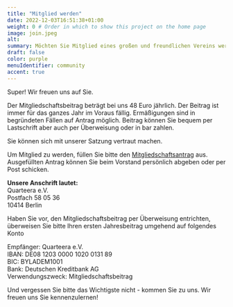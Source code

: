 ```yaml
---
title: "Mitglied werden"
date: 2022-12-03T16:51:38+01:00
weight: 0 # Order in which to show this project on the home page
image: join.jpeg
alt:
summary: Möchten Sie Mitglied eines großen und freundlichen Vereins werden, an Veranstaltungen teilnehmen und neue Menschen kennenlernen?
draft: false
color: purple
menuIdentifier: community
accent: true
---
```


Super! Wir freuen uns auf Sie.

Der Mitgliedschaftsbeitrag beträgt bei uns 48 Euro jährlich. Der Beitrag ist immer für das ganzes Jahr im Voraus fällig. Ermäßigungen sind in begründeten Fällen auf Antrag möglich. Beitrag können Sie bequem per Lastschrift aber auch per Überweisung oder in bar zahlen.

Sie können sich mit unserer Satzung vertraut machen. 

Um Mitglied zu werden, füllen Sie bitte den [Mitgliedschaftsantrag](/Mitgliedschaftsantrag.pdf) aus. Ausgefüllten Antrag können Sie beim Vorstand persönlich abgeben oder per Post schicken. 

**Unsere Anschrift lautet:** \
Quarteera e.V.\
Postfach 58 05 36\
10414 Berlin
 
Haben Sie vor, den Mitgliedschaftsbeitrag per Überweisung entrichten, überweisen Sie bitte Ihren ersten Jahresbeitrag umgehend auf folgendes Konto

Empfänger:        Quarteera e.V.\
IBAN:  	          DE08 1203 0000 1020 0131 89\
BIC:   	          BYLADEM1001\
Bank:             Deutschen Kreditbank AG\
Verwendungszweck: Mitgliedschaftsbeitrag


Und vergessen Sie bitte das Wichtigste nicht - kommen Sie zu uns. Wir freuen uns Sie kennenzulernen!
